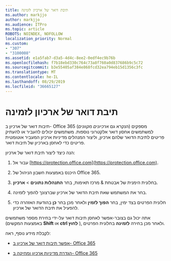 ```yaml
---
title: תיבת דואר של ארכיון לזמינה
ms.author: markjjo
author: markjjo
ms.audience: ITPro
ms.topic: article
ROBOTS: NOINDEX, NOFOLLOW
localization_priority: Normal
ms.custom:
- "307"
- "3100008"
ms.assetid: e1a5fab7-d3a5-4d4c-8ee2-0edf4ec9b76b
ms.openlocfilehash: f7b18ebd330c764c73a8f760a0d837686b9c5c72
ms.sourcegitcommit: b3e55405af384e868fcd32ea794eb15d1356c3fc
ms.translationtype: MT
ms.contentlocale: he-IL
ms.lasthandoff: 08/29/2019
ms.locfileid: "36665127"
---
```

# <a name="enable-an-archive-mailbox"></a>תיבת דואר של ארכיון לזמינה

תיבות דואר של ארכיון ב- Office 365 (הנקרא גם *ארכיונים מקוונים*) מספקים למשתמשים אחסון דואר אלקטרוני נוספות. משתמשים יכולים להעביר או להעתיק פריטים לתיבת הדואר שלהם ארכיון, וליצור המנהלים מדיניות ארכיון המעביר אוטומטית פריטים כדי לאחסן בארכיון של תיבות דואר.
  
הנה כיצד ליצור תיבת דואר של ארכיון:
  
1. עבור אל [https://protection.office.com](https://protection.office.com).

2. היכנס באמצעות חשבון הניהול של Office 365.

3. בחלונית הימנית של אבטחת &amp; מרכז תאימות, בחר **התנהלות נתונים** \> **ארכיון**.

4. בחר את המשתמש שאת תיבת הדואר של ארכיון שברצונך להפוך לזמינה.

5. חלונית הפרטים בצד ימין, בחר **הפוך לזמין** ולאחר מכן בחר **כן** בהודעת האזהרה כדי להפעיל את תיבת הדואר של ארכיון.

אתה יכול גם בצובר-אפשר לאחסן תיבות דואר על-ידי בחירת מספר משתמשים (באמצעות המקשים **Shift** או **ctrl לחוץ** ), ולאחר מכן בחירה **לזמינה** בחלונית הפרטים.
  
לקבלת מידע נוסף, ראה:
  
- [אפשר תיבות דואר של ארכיון ב- Office 365](https://support.office.com/article/enable-archive-mailboxes-in-the-office-365-security-compliance-center-268a109e-7843-405b-bb3d-b9393b2342ce)

- [הגדרת מדיניות ארכיון ומחיקה ב- Office 365](https://support.office.com/article/Set-up-an-archive-and-deletion-policy-for-mailboxes-in-your-Office-365-organization-ec3587e4-7b4a-40fb-8fb8-8aa05aeae2ce)
